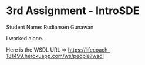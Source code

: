 # 3rd Assignment - IntroSDE

Student Name: Rudiansen Gunawan

I worked alone.

Here is the WSDL URL => https://lifecoach-181499.herokuapp.com/ws/people?wsdl

